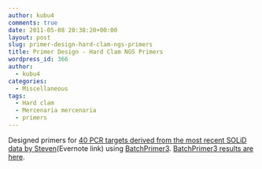 ```yaml
---
author: kubu4
comments: true
date: 2011-05-08 20:38:20+00:00
layout: post
slug: primer-design-hard-clam-ngs-primers
title: Primer Design - Hard Clam NGS Primers
wordpress_id: 366
author:
  - kubu4
categories:
  - Miscellaneous
tags:
  - Hard clam
  - Mercenaria mercenaria
  - primers
---
```


Designed primers for [40 PCR targets derived from the most recent SOLiD data by Steven](http://www.evernote.com/shard/s10/sh/ca7365f7-b580-439f-83f6-20523692dd73/d6cdc0d65d5d15d0fc1707b8e5801ead)(Evernote link) using [BatchPrimer3](http://probes.pw.usda.gov/batchprimer3/). [BatchPrimer3 results are here](https://spreadsheets.google.com/spreadsheet/ccc?hl=en&key=tlVtoeW4JVAfJOquTACLfAQ&authkey=CK31yKsG&hl=en#).
